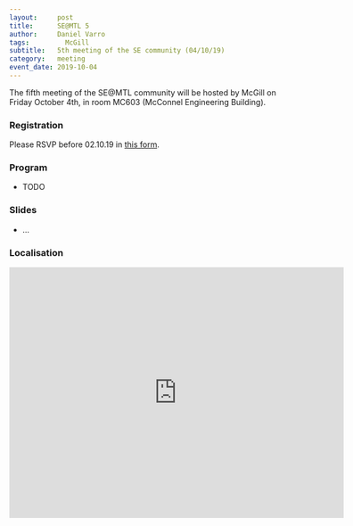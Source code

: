 ```yaml
---
layout:     post
title:      SE@MTL 5
author:     Daniel Varro
tags: 		  McGill
subtitle:  	5th meeting of the SE community (04/10/19)
category:   meeting
event_date: 2019-10-04
---
```


The fifth meeting of the SE@MTL community will be hosted by McGill on Friday October 4th, in room MC603 (McConnel Engineering Building).

### Registration

Please RSVP before 02.10.19 in [this form](https://docs.google.com/spreadsheets/d/1IxdCFGugpDGVam2E9h3HrvnKHbjkyB-GAK23KEQj4Nc/edit?usp=sharing).

### Program

  * TODO

### Slides

  - ...

### Localisation

<iframe src="https://www.google.com/maps/embed?pb=!1m18!1m12!1m3!1d2796.2007364496158!2d-73.57851208449435!3d45.506037579101374!2m3!1f0!2f0!3f0!3m2!1i1024!2i768!4f13.1!3m3!1m2!1s0x4cc91a47f301ca09%3A0xdc9a59b6f7828e7a!2sUniversit%C3%A9%20McGill%20-%20Pavillon%20McConnell%20de%20g%C3%A9nie!5e0!3m2!1sfr!2sca!4v1568029490599!5m2!1sfr!2sca" width="600" height="450" frameborder="0" style="border:0;" allowfullscreen=""></iframe>
